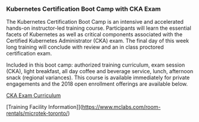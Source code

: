 ### Kubernetes Certification Boot Camp with CKA Exam

The Kubernetes Certification Boot Camp is an intensive and accelerated hands-on instructor-led training course. Participants will learn the essential facets of Kubernetes as well as critical components associated with the Certified Kubernetes Administrator (CKA) exam. The final day of this week long training will conclude with review and an in class proctored certification exam.

Included in this boot camp: authorized training curriculum, exam session (CKA), light breakfast, all day coffee and beverage service, lunch, afternoon snack (regional variances). This course is available immediately for private engagements and the 2018 open enrollment offerings are available below.

[CKA Exam Curriculum](http://rx-m.com/wp-content/uploads/2018/02/cka-v1.9.0.pdf)

[Training Facility Information]](https://www.mclabs.com/room-rentals/microtek-toronto/)
